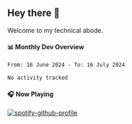 ## Hey there 👋

Welcome to my technical abode.

#### 📊 Monthly Dev Overview
<!--START_SECTION:waka-->

```txt
From: 16 June 2024 - To: 16 July 2024

No activity tracked
```

<!--END_SECTION:waka-->

#### 🎧 Now Playing

[![spotify-github-profile](https://spotify-github-profile.vercel.app/api/view?uid=james2mid&cover_image=true&theme=natemoo-re)](https://open.spotify.com/user/james2mid?si=2b3baf2b09cb499e)
